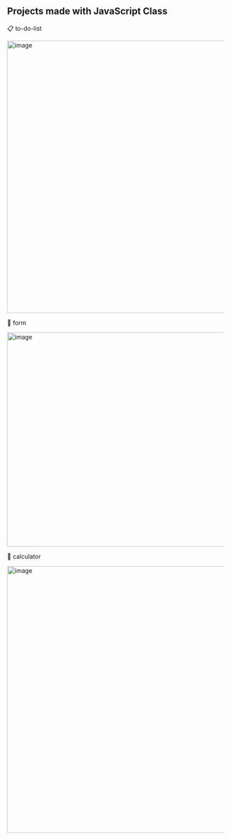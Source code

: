 ## Projects made with JavaScript Class

📋 to-do-list

<img width="1355" height="633" alt="image" src="https://github.com/user-attachments/assets/797b92c7-e8a4-47f9-b13d-c4aae3b51ef2" />

🧾 form

<img width="1062" height="498" alt="image" src="https://github.com/user-attachments/assets/7c15ee40-35f9-48c1-957b-ae690f1bfa3a" />


🧮 calculator 

<img width="1335" height="620" alt="image" src="https://github.com/user-attachments/assets/b41152e7-1fa0-4a35-81c2-60b2d17408da" />
